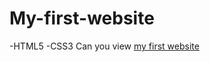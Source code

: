 # My-first-website
-HTML5
-CSS3
Can you view [my first website](https://viktoria-web-dev.github.io/my-first-website/index.html)
